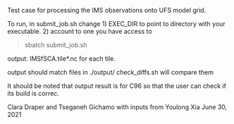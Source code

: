 Test case for processing the IMS observations onto UFS model grid.

To run, 
in submit_job.sh  change 1) EXEC_DIR to point to directory with your executable. 
                         2) account to one you have access to 

>sbatch submit_job.sh

output:
IMSfSCA.tile*.nc for each tile. 

output should match files in  ./output/ 
check_diffs.sh  will compare them 

It should be noted that output result is for C96 so that the user can check if its build is correc.

Clara Draper and Tseganeh Gichamo with inputs from Youlong Xia
June 30, 2021

